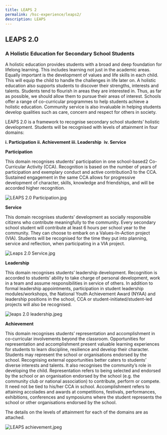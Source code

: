 ```yaml
---
title: LEAPS 2
permalink: /hsc-experience/leaps2/
description: LEAPS
---
```

LEAPS 2.0 
-------------------------------
### **A Holistic Education for Secondary School Students**
A holistic education provides students with a broad and deep foundation for lifelong learning. This includes learning not just in the academic areas. Equally important is the development of values and life skills in each child. This will equip the child to handle the challenges in life later on. A holistic education also supports students to discover their strengths, interests and talents. Students tend to flourish in areas they are interested in. Thus, as far as possible, we should allow them to pursue their areas of interest. Schools offer a range of co-curricular programmes to help students achieve a holistic education. Community service is also invaluable in helping students develop qualities such as care, concern and respect for others in society.

LEAPS 2.0 is a framework to recognise secondary school students’ holistic development. Students will be recognised with levels of attainment in four domains: 

**i. Participation**
**ii. Achievement**
**iii. Leadership** 
**iv. Service**



**Participation**  

This domain recognises students’ participation in one school-based2 Co-Curricular Activity (CCA). Recognition is based on the number of years of participation and exemplary conduct and active contribution3 to the CCA. Sustained engagement in the same CCA allows for progressive development of character, skills, knowledge and friendships, and will be accorded higher recognition.

![LEAPS 2.0 Participation.jpg](https://haisingcatholic-moe-edu-sg-admin.cwp.sg/qql/slot/u165/style2022/sub/LEAPS%202.0/LEAPS%202.0%20Participation.jpg)  

**Service**

This domain recognises students’ development as socially responsible citizens who contribute meaningfully to the community. Every secondary school student will contribute at least 6 hours per school year to the community. They can choose to embark on a Values-In-Action project (VIA). Students will be recognised for the time they put into planning, service and reflection, when participating in a VIA project.

![Leaps 2.0 Service.jpg](https://haisingcatholic-moe-edu-sg-admin.cwp.sg/qql/slot/u165/style2022/sub/LEAPS%202.0/Leaps%202.0%20Service.jpg)  

  

  

**Leadership**

This domain recognises students’ leadership development. Recognition is accorded to students’ ability to take charge of personal development, work in a team and assume responsibilities in service of others. In addition to formal leadership appointments, participation in student leadership modules/workshops, the National Youth Achievement Award (NYAA) and leadership positions in the school, CCA or student-initiated/student-led projects will also be recognised.

![leaps 2.0 leadership.jpeg](https://haisingcatholic-moe-edu-sg-admin.cwp.sg/qql/slot/u165/style2022/sub/LEAPS%202.0/leaps%202.0%20leadership.jpeg)  

  

  

  

  

**Achievement**

This domain recognises students’ representation and accomplishment in co-curricular involvements beyond the classroom. Opportunities for representation and accomplishment present valuable learning experiences for students to learn discipline, resilience and develop their character. Students may represent the school or organisations endorsed by the school. Recognising external opportunities better caters to students’ diverse interests and talents. It also recognises the community’s role in developing the child. Representation refers to being selected and endorsed by the school or an organisation endorsed by the school (e.g. the community club or national association) to contribute, perform or compete. It need not be tied to his/her CCA in school. Accomplishment refers to attaining accolades and awards at competitions, festivals, performances, exhibitions, conferences and symposiums where the student represents the school or other organisations endorsed by the school.

The details on the levels of attainment for each of the domains are as attached. 

![LEAPS achievement.jpeg](https://haisingcatholic-moe-edu-sg-admin.cwp.sg/qql/slot/u165/style2022/sub/LEAPS%202.0/LEAPS%20achievement.jpeg)
